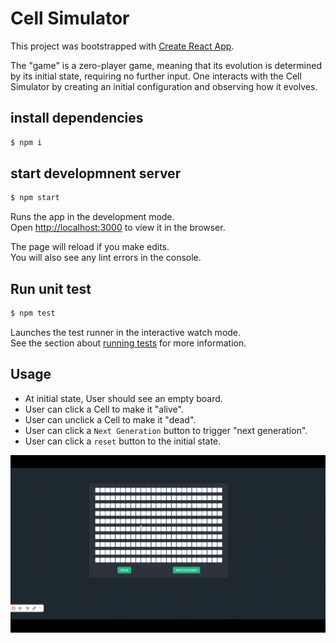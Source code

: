 # Cell Simulator
This project was bootstrapped with [Create React App](https://github.com/facebook/create-react-app).

The "game" is a zero-player game, meaning that its evolution is determined by its initial state, requiring no further input. One interacts with the Cell Simulator by creating an initial configuration and observing how it evolves.

## install dependencies
```bash
$ npm i
```

## start developmnent server
```bash
$ npm start
```
Runs the app in the development mode.\
Open [http://localhost:3000](http://localhost:3000) to view it in the browser.

The page will reload if you make edits.\
You will also see any lint errors in the console.

## Run unit test
```bash
$ npm test
```
Launches the test runner in the interactive watch mode.\
See the section about [running tests](https://facebook.github.io/create-react-app/docs/running-tests) for more information.

## Usage
-	At initial state, User should see an empty board.
-	User can click a Cell to make it "alive".
-	User can unclick a Cell to make it "dead".
-	User can click a `Next Generation` button to trigger "next generation".
-	User can click a `reset` button to the initial state.

![image](https://github.com/jackie311/cell_simulator/blob/master/demo.gif)
